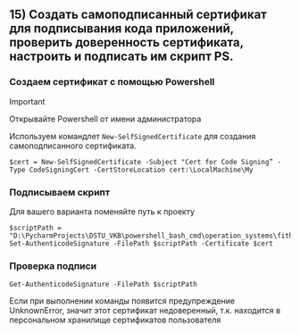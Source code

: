 ## 15) Создать самоподписанный сертификат для подписывания кода приложений, проверить доверенность сертификата, настроить и подписать им скрипт PS.

### Создаем сертификат с помощью Powershell

> [!IMPORTANT]
> Открывайте Powershell от имени администратора

Используем командлет `New-SelfSignedCertificate` для создания самоподписанного сертификата.
```
$cert = New-SelfSignedCertificate -Subject "Cert for Code Signing” -Type CodeSigningCert -CertStoreLocation cert:\LocalMachine\My
```

### Подписываем скрипт

Для вашего варианта поменяйте путь к проекту

```
$scriptPath = "D:\PycharmProjects\DSTU_VKB\powershell_bash_cmd\operation_systems\fith_semester\3_laboratory\6_question\15_sub\StartScript.ps1"
Set-AuthenticodeSignature -FilePath $scriptPath -Certificate $cert
```

### Проверка подписи

```
Get-AuthenticodeSignature -FilePath $scriptPath
```

Если при выполнении команды появится предупреждение UnknownError, значит этот сертификат недоверенный,
т.к. находится в персональном хранилище сертификатов пользователя


